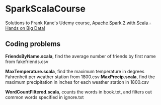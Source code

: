 # SparkScalaCourse
Solutions to Frank Kane's Udemy course, [Apache Spark 2 with Scala - Hands on Big Data!](https://www.udemy.com/share/1000QCBEMZcl5SQ3o=/)

## Coding problems
**FriendsByName.scala**, find the average number of friends by first name from fakefriends.csv

**MaxTemperature.scala**, find the maximum temperature in degrees Fahrenheit per weather station from 1800.csv
**MaxPrecip.scala**, find the maximum precipitation in inches for each weather station in 1800.csv

**WordCountFiltered.scala**, counts the words in book.txt, and filters out common words specified in ignore.txt
